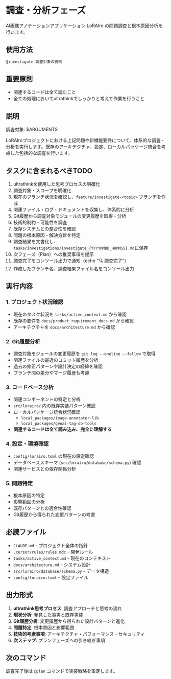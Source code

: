 # 調査・分析フェーズ

AI画像アノテーションアプリケーション LoRAIro の問題調査と根本原因分析を行います。

## 使用方法
```bash
@investigate 調査対象の説明
```

## 重要原則
- 関連するコードは全て読むこと
- 全ての処理においてultrathinkでしっかりと考えて作業を行うこと

## 説明
調査対象: $ARGUMENTS

LoRAIroプロジェクトにおける上記問題や新機能要件について、体系的な調査・分析を実行します。既存のアーキテクチャ、設定、ローカルパッケージ統合を考慮した包括的な調査を行います。

## タスクに含まれるべきTODO
1. ultrathinkを使用した思考プロセスの明確化
2. 調査対象・スコープを明確化
3. 現在のブランチ状況を確認し、`feature/investigate-<topic>` ブランチを作成
4. 関連ファイル・ログ・ドキュメントを収集し、体系的に分析
5. Git履歴から調査対象モジュールの変更履歴を取得・分析
6. 技術的制約・可能性を調査
7. 既存システムとの整合性を確認
8. 問題の根本原因・解決方針を特定
9. 調査結果を文書化し、`tasks/investigations/investigate_{YYYYMMDD_HHMMSS}.md`に保存
10. 次フェーズ（Plan）への推奨事項を提示
11. 調査完了をコンソール出力で通知（echo "🔍 調査完了"）
12. 作成したブランチ名、調査結果ファイル名をコンソール出力

## 実行内容

### 1. プロジェクト状況確認
- 現在のタスク状況を `tasks/active_context.md` から確認
- 既存の要件を `docs/product_requirement_docs.md` から確認
- アーキテクチャを `docs/architecture.md` から確認

### 2. Git履歴分析
- 調査対象モジュールの変更履歴を `git log --oneline --follow` で取得
- 関連ファイルの最近のコミット履歴を分析
- 過去の修正パターンや設計決定の経緯を確認
- ブランチ間の差分やマージ履歴も考慮

### 3. コードベース分析
- 関連コンポーネントの特定と分析
- `src/lorairo/` 内の既存実装パターン確認
- ローカルパッケージ統合状況確認
  - `local_packages/image-annotator-lib`
  - `local_packages/genai-tag-db-tools`
- **関連するコードは全て読み込み、完全に理解する**

### 4. 設定・環境確認
- `config/lorairo.toml` の現在の設定確認
- データベーススキーマ (`src/lorairo/database/schema.py`) 確認
- 関連サービスとの依存関係分析

### 5. 問題特定
- 根本原因の特定
- 影響範囲の分析
- 既存パターンとの適合性確認
- Git履歴から得られた変更パターンの考慮

## 必読ファイル
- `CLAUDE.md` - プロジェクト全体の指針
- `.cursor/rules/rules.mdc` - 開発ルール
- `tasks/active_context.md` - 現在のコンテキスト
- `docs/architecture.md` - システム設計
- `src/lorairo/database/schema.py` - データ構造
- `config/lorairo.toml` - 設定ファイル

## 出力形式
1. **ultrathink思考プロセス**: 調査アプローチと思考の流れ
2. **現状分析**: 発見した事実と既存実装
3. **Git履歴分析**: 変更履歴から得られた設計パターンと進化
4. **問題特定**: 根本原因と影響範囲
5. **技術的考慮事項**: アーキテクチャ・パフォーマンス・セキュリティ
6. **次ステップ**: プランフェーズへの引き継ぎ事項

## 次のコマンド
調査完了後は `@plan` コマンドで実装戦略を策定します。